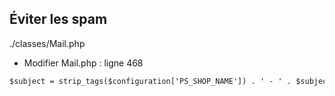 ## Éviter les spam 

./classes/Mail.php
- Modifier Mail.php : ligne 468
```html
$subject = strip_tags($configuration['PS_SHOP_NAME']) . ' - ' . $subject;
```